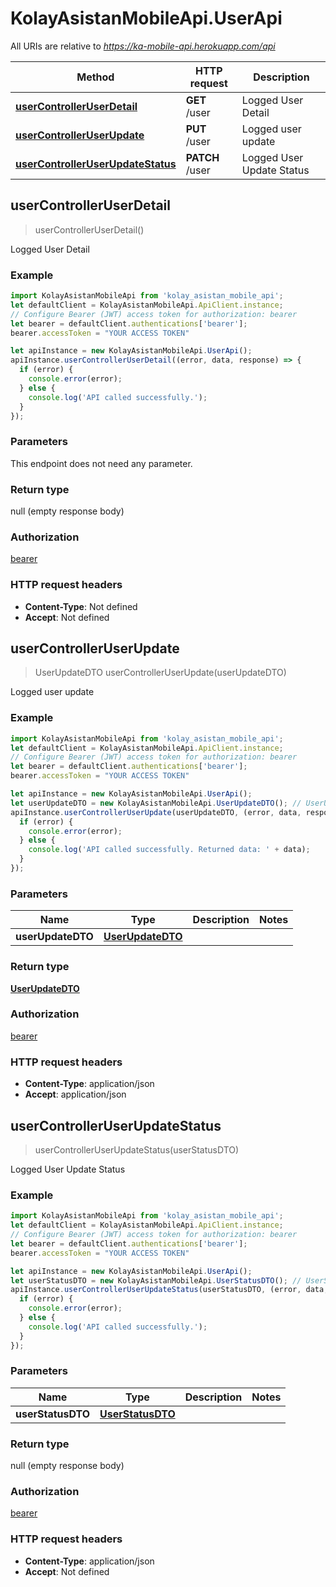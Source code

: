 # KolayAsistanMobileApi.UserApi

All URIs are relative to *https://ka-mobile-api.herokuapp.com/api*

Method | HTTP request | Description
------------- | ------------- | -------------
[**userControllerUserDetail**](UserApi.md#userControllerUserDetail) | **GET** /user | Logged User Detail
[**userControllerUserUpdate**](UserApi.md#userControllerUserUpdate) | **PUT** /user | Logged user update
[**userControllerUserUpdateStatus**](UserApi.md#userControllerUserUpdateStatus) | **PATCH** /user | Logged User Update Status



## userControllerUserDetail

> userControllerUserDetail()

Logged User Detail

### Example

```javascript
import KolayAsistanMobileApi from 'kolay_asistan_mobile_api';
let defaultClient = KolayAsistanMobileApi.ApiClient.instance;
// Configure Bearer (JWT) access token for authorization: bearer
let bearer = defaultClient.authentications['bearer'];
bearer.accessToken = "YOUR ACCESS TOKEN"

let apiInstance = new KolayAsistanMobileApi.UserApi();
apiInstance.userControllerUserDetail((error, data, response) => {
  if (error) {
    console.error(error);
  } else {
    console.log('API called successfully.');
  }
});
```

### Parameters

This endpoint does not need any parameter.

### Return type

null (empty response body)

### Authorization

[bearer](../README.md#bearer)

### HTTP request headers

- **Content-Type**: Not defined
- **Accept**: Not defined


## userControllerUserUpdate

> UserUpdateDTO userControllerUserUpdate(userUpdateDTO)

Logged user update

### Example

```javascript
import KolayAsistanMobileApi from 'kolay_asistan_mobile_api';
let defaultClient = KolayAsistanMobileApi.ApiClient.instance;
// Configure Bearer (JWT) access token for authorization: bearer
let bearer = defaultClient.authentications['bearer'];
bearer.accessToken = "YOUR ACCESS TOKEN"

let apiInstance = new KolayAsistanMobileApi.UserApi();
let userUpdateDTO = new KolayAsistanMobileApi.UserUpdateDTO(); // UserUpdateDTO | 
apiInstance.userControllerUserUpdate(userUpdateDTO, (error, data, response) => {
  if (error) {
    console.error(error);
  } else {
    console.log('API called successfully. Returned data: ' + data);
  }
});
```

### Parameters


Name | Type | Description  | Notes
------------- | ------------- | ------------- | -------------
 **userUpdateDTO** | [**UserUpdateDTO**](UserUpdateDTO.md)|  | 

### Return type

[**UserUpdateDTO**](UserUpdateDTO.md)

### Authorization

[bearer](../README.md#bearer)

### HTTP request headers

- **Content-Type**: application/json
- **Accept**: application/json


## userControllerUserUpdateStatus

> userControllerUserUpdateStatus(userStatusDTO)

Logged User Update Status

### Example

```javascript
import KolayAsistanMobileApi from 'kolay_asistan_mobile_api';
let defaultClient = KolayAsistanMobileApi.ApiClient.instance;
// Configure Bearer (JWT) access token for authorization: bearer
let bearer = defaultClient.authentications['bearer'];
bearer.accessToken = "YOUR ACCESS TOKEN"

let apiInstance = new KolayAsistanMobileApi.UserApi();
let userStatusDTO = new KolayAsistanMobileApi.UserStatusDTO(); // UserStatusDTO | 
apiInstance.userControllerUserUpdateStatus(userStatusDTO, (error, data, response) => {
  if (error) {
    console.error(error);
  } else {
    console.log('API called successfully.');
  }
});
```

### Parameters


Name | Type | Description  | Notes
------------- | ------------- | ------------- | -------------
 **userStatusDTO** | [**UserStatusDTO**](UserStatusDTO.md)|  | 

### Return type

null (empty response body)

### Authorization

[bearer](../README.md#bearer)

### HTTP request headers

- **Content-Type**: application/json
- **Accept**: Not defined

